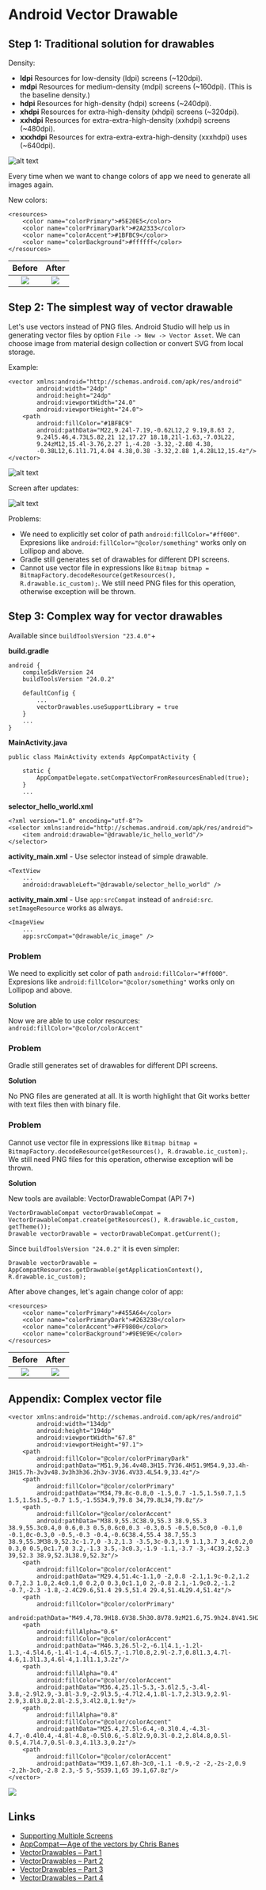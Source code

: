 # Android Vector Drawable

## Step 1: Traditional solution for drawables

Density:
- **ldpi**	Resources for low-density (ldpi) screens (~120dpi).
- **mdpi**	Resources for medium-density (mdpi) screens (~160dpi). (This is the baseline density.)
- **hdpi**	Resources for high-density (hdpi) screens (~240dpi).
- **xhdpi**	Resources for extra-high-density (xhdpi) screens (~320dpi).
- **xxhdpi**	Resources for extra-extra-high-density (xxhdpi) screens (~480dpi).
- **xxxhdpi**	Resources for extra-extra-extra-high-density (xxxhdpi) uses (~640dpi).

![alt text](https://github.com/wtopolski/android-vector-drawable/blob/master/docs/image1_0.png)

Every time when we want to change colors of app we need to generate all images again.

New colors:
~~~
<resources>
    <color name="colorPrimary">#5E20E5</color>
    <color name="colorPrimaryDark">#2A2333</color>
    <color name="colorAccent">#1BFBC9</color>
    <color name="colorBackground">#ffffff</color>
</resources>
~~~

Before             |  After
:-------------------------:|:-------------------------:
![](https://github.com/wtopolski/android-vector-drawable/blob/master/docs/image1_1.png)  |  ![](https://github.com/wtopolski/android-vector-drawable/blob/master/docs/image1_2.png)

## Step 2: The simplest way of vector drawable

Let's use vectors instead of PNG files. Android Studio will help us in generating vector files by option `File -> New -> Vector Asset`. We can choose image from material design collection or convert SVG from local storage.

Example:
~~~
<vector xmlns:android="http://schemas.android.com/apk/res/android"
        android:width="24dp"
        android:height="24dp"
        android:viewportWidth="24.0"
        android:viewportHeight="24.0">
    <path
        android:fillColor="#1BFBC9"
        android:pathData="M22,9.24l-7.19,-0.62L12,2 9.19,8.63 2,
        9.24l5.46,4.73L5.82,21 12,17.27 18.18,21l-1.63,-7.03L22,
        9.24zM12,15.4l-3.76,2.27 1,-4.28 -3.32,-2.88 4.38,
        -0.38L12,6.1l1.71,4.04 4.38,0.38 -3.32,2.88 1,4.28L12,15.4z"/>
</vector>
~~~

![alt text](https://github.com/wtopolski/android-vector-drawable/blob/master/docs/image2_1.png)

Screen after updates:

![alt text](https://github.com/wtopolski/android-vector-drawable/blob/master/docs/image2_0.png)

Problems:
- We need to explicitly set color of path `android:fillColor="#ff000"`. Expresions like `android:fillColor="@color/something"` works only on Lollipop and above.
- Gradle still generates set of drawables for different DPI screens.
- Cannot use vector file in expressions like `Bitmap bitmap = BitmapFactory.decodeResource(getResources(), R.drawable.ic_custom);`. We still need PNG files for this operation, otherwise exception will be thrown.

## Step 3: Complex way for vector drawables

Available since `buildToolsVersion "23.4.0"`+

**build.gradle**
~~~
android {
    compileSdkVersion 24
    buildToolsVersion "24.0.2"

    defaultConfig {
        ...
        vectorDrawables.useSupportLibrary = true
    }
    ...
}
~~~

**MainActivity.java**
~~~
public class MainActivity extends AppCompatActivity {

    static {
        AppCompatDelegate.setCompatVectorFromResourcesEnabled(true);
    }
    ...
~~~

**selector_hello_world.xml**
~~~
<?xml version="1.0" encoding="utf-8"?>
<selector xmlns:android="http://schemas.android.com/apk/res/android">
    <item android:drawable="@drawable/ic_hello_world"/>
</selector>
~~~

**activity_main.xml** - Use selector instead of simple drawable.
~~~
<TextView
    ...
    android:drawableLeft="@drawable/selector_hello_world" />
~~~

**activity_main.xml** - Use `app:srcCompat` instead of `android:src`. `setImageResource` works as always.
~~~
<ImageView
    ...
    app:srcCompat="@drawable/ic_image" />
~~~

### Problem

We need to explicitly set color of path `android:fillColor="#ff000"`. Expresions like `android:fillColor="@color/something"` works only on Lollipop and above.

**Solution**

Now we are able to use color resources: `android:fillColor="@color/colorAccent"` 

### Problem

Gradle still generates set of drawables for different DPI screens.

**Solution**

No PNG files are generated at all. It is worth highlight that Git works better with text files then with binary file.

### Problem

Cannot use vector file in expressions like `Bitmap bitmap = BitmapFactory.decodeResource(getResources(), R.drawable.ic_custom);`. We still need PNG files for this operation, otherwise exception will be thrown.

**Solution**

New tools are available: VectorDrawableCompat (API 7+) 
~~~
VectorDrawableCompat vectorDrawableCompat = VectorDrawableCompat.create(getResources(), R.drawable.ic_custom, getTheme());
Drawable vectorDrawable = vectorDrawableCompat.getCurrent();
~~~

Since `buildToolsVersion "24.0.2"` it is even simpler:
~~~
Drawable vectorDrawable = AppCompatResources.getDrawable(getApplicationContext(), R.drawable.ic_custom);
~~~

After above changes, let's again change color of app:
~~~
<resources>
    <color name="colorPrimary">#455A64</color>
    <color name="colorPrimaryDark">#263238</color>
    <color name="colorAccent">#FF9800</color>
    <color name="colorBackground">#9E9E9E</color>
</resources>
~~~

Before             |  After
:-------------------------:|:-------------------------:
![](https://github.com/wtopolski/android-vector-drawable/blob/master/docs/image2_0.png)  |  ![](https://github.com/wtopolski/android-vector-drawable/blob/master/docs/image3_0.png)


## Appendix: Complex vector file

~~~
<vector xmlns:android="http://schemas.android.com/apk/res/android"
        android:width="134dp"
        android:height="194dp"
        android:viewportWidth="67.8"
        android:viewportHeight="97.1">
    <path
        android:fillColor="@color/colorPrimaryDark"
        android:pathData="M51.9,36.4v48.3H15.7V36.4H51.9M54.9,33.4h-3H15.7h-3v3v48.3v3h3h36.2h3v-3V36.4V33.4L54.9,33.4z"/>
    <path
        android:fillColor="@color/colorPrimary"
        android:pathData="M34,79.8c-0.8,0 -1.5,0.7 -1.5,1.5s0.7,1.5 1.5,1.5s1.5,-0.7 1.5,-1.5S34.9,79.8 34,79.8L34,79.8z"/>
    <path
        android:fillColor="@color/colorAccent"
        android:pathData="M38.9,55.3C38.9,55.3 38.9,55.3 38.9,55.3c0.4,0 0.6,0.3 0.5,0.6c0,0.3 -0.3,0.5 -0.5,0.5c0,0 -0.1,0 -0.1,0c-0.3,0 -0.5,-0.3 -0.4,-0.6C38.4,55.4 38.7,55.3 38.9,55.3M38.9,52.3c-1.7,0 -3.2,1.3 -3.5,3c-0.3,1.9 1.1,3.7 3,4c0.2,0 0.3,0 0.5,0c1.7,0 3.2,-1.3 3.5,-3c0.3,-1.9 -1.1,-3.7 -3,-4C39.2,52.3 39,52.3 38.9,52.3L38.9,52.3z"/>
    <path
        android:fillColor="@color/colorAccent"
        android:pathData="M29.4,51.4c-1.1,0 -2,0.8 -2.1,1.9c-0.2,1.2 0.7,2.3 1.8,2.4c0.1,0 0.2,0 0.3,0c1.1,0 2,-0.8 2.1,-1.9c0.2,-1.2 -0.7,-2.3 -1.8,-2.4C29.6,51.4 29.5,51.4 29.4,51.4L29.4,51.4z"/>
    <path
        android:fillColor="@color/colorPrimary"
        android:pathData="M49.4,78.9H18.6V38.5h30.8V78.9zM21.6,75.9h24.8V41.5H21.6V75.9z"/>
    <path
        android:fillAlpha="0.6"
        android:fillColor="@color/colorAccent"
        android:pathData="M46.3,26.5l-2,-6.1l4.1,-1.2l-1.3,-4.5l4.6,-1.4l-1.4,-4.6l5.7,-1.7l0.8,2.9l-2.7,0.8l1.3,4.7l-4.6,1.3l1.3,4.6l-4,1.1l1.1,3.2z"/>
    <path
        android:fillAlpha="0.4"
        android:fillColor="@color/colorAccent"
        android:pathData="M36.4,25.1l-5.3,-3.6l2.5,-3.4l-3.8,-2.9l2.9,-3.8l-3.9,-2.9l3.5,-4.7l2.4,1.8l-1.7,2.3l3.9,2.9l-2.9,3.8l3.8,2.8l-2.5,3.4l2.8,1.9z"/>
    <path
        android:fillAlpha="0.8"
        android:fillColor="@color/colorAccent"
        android:pathData="M25.4,27.5l-6.4,-0.3l0.4,-4.3l-4.7,-0.4l0.4,-4.8l-4.8,-0.5l0.6,-5.8l2.9,0.3l-0.2,2.8l4.8,0.5l-0.5,4.7l4.7,0.5l-0.3,4.1l3.3,0.2z"/>
    <path
        android:fillColor="@color/colorAccent"
        android:pathData="M39.1,67.8h-3c0,-1.1 -0.9,-2 -2,-2s-2,0.9 -2,2h-3c0,-2.8 2.3,-5 5,-5S39.1,65 39.1,67.8z"/>
</vector>
~~~

![](https://github.com/wtopolski/android-vector-drawable/blob/master/docs/image4_0.png)

## Links
- [Supporting Multiple Screens](https://developer.android.com/guide/practices/screens_support.html)
- [AppCompat — Age of the vectors by Chris Banes](https://medium.com/@chrisbanes/appcompat-v23-2-age-of-the-vectors-91cbafa87c88#.aaokp0c47)
- [VectorDrawables – Part 1](https://blog.stylingandroid.com/vectordrawables-part-1/)
- [VectorDrawables – Part 2](https://blog.stylingandroid.com/vectordrawables-part-2/)
- [VectorDrawables – Part 3](https://blog.stylingandroid.com/vectordrawables-part-3/)
- [VectorDrawables – Part 4](https://blog.stylingandroid.com/vectordrawables-part-4/)
